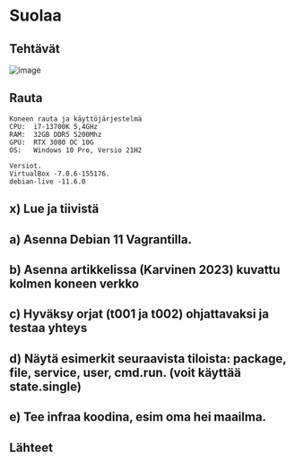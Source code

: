 # Suolaa

## Tehtävät
![image](https://user-images.githubusercontent.com/122887067/229345542-d77c7c75-b7e4-48d7-81e0-93007b3e2231.png)


## Rauta

    Koneen rauta ja käyttöjärjestelmä
    CPU:  i7-13700K 5,4GHz
    RAM:  32GB DDR5 5200Mhz
    GPU:  RTX 3080 OC 10G
    OS:   Windows 10 Pro, Versio 21H2
    
    Versiot. 
    VirtualBox -7.0.6-155176.
    debian-live -11.6.0
    
## x) Lue ja tiivistä

## a) Asenna Debian 11 Vagrantilla.

## b) Asenna artikkelissa (Karvinen 2023) kuvattu kolmen koneen verkko

## c) Hyväksy orjat (t001 ja t002) ohjattavaksi ja testaa yhteys

## d) Näytä esimerkit seuraavista tiloista: package, file, service, user, cmd.run. (voit käyttää state.single)

## e) Tee infraa koodina, esim oma hei maailma.

## Lähteet
